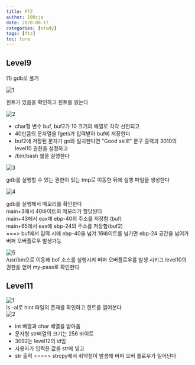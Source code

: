 ```yaml
---
title: FTZ
author: 100zja
date: 2020-08-17
categories: [study]
tags: [ftz]
toc: ture
---
```


## **Level9**  

(1) gdb로 풀기  

![1](/images/구1.PNG) 

힌트가 있음을 확인하고 힌트를 읽는다 

![2](/images/구2.PNG)  
* char형 변수 buf, buf2가 10 크기의 배열로 각각 선언되고  
* 40만큼의 문자열을 fgets가 입력받아 buf에 저장한다  
* buf2에 저장된 문자가 go와 일치한다면 "Good skill!" 문구 출력과 3010의 level10 권한을 설정하고
* /bin/bash 쉘을 실행한다  

![3](/images/구3.PNG)  

gdb를 실행할 수 있는 권한이 있는 tmp로 이동한 뒤에 실행 파일을 생성한다

![4](/images/구4.PNG)  

gdb를 실행해서 메모리를 확인한다  
main+3에서 40바이트의 메모리가 할당된다  
main+43에서 eax에 ebp-40의 주소를 저장함 (buf)    
main+65에서 eax에 ebp-24의 주소를 저장함(buf2)  
===> buf에서 입력 시에 ebp-40을 넘겨 16바이트를 넘기면 ebp-24 공간을 넘어가 버퍼 오버플로우 발생가능  

![5](/images/구5.PNG)  
/usr/bin으로 이동해 bof 소스를 실행시켜 버퍼 오버플로우를 발생 시키고 level10의 권한을 얻어 my-pass로 확인한다  




## **Level11**  

![1](/images/십1.PNG)  
ls -al로 hint 파일의 존재를 확인하고 힌트를 열어본다  
![2](/images/십2.PNG)  
* int 배열과 char 배열을 받아옴
* 문자형 str배열의 크기는 256 바이트  
* 3092는 level12의 id임  
* 사용자가 입력한 값을 str에 넣고
* str 출력
====> strcpy에서 취약점이 발생해 버퍼 오버 플로우가 일어난다